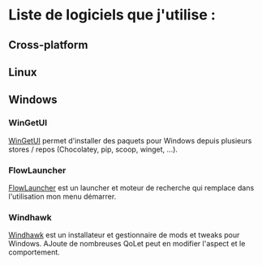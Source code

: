 # Liste de logiciels que j'utilise :

## Cross-platform

## Linux

## Windows

### WinGetUI

[WinGetUI](https://github.com/marticliment/UniGetUI) permet d'installer des paquets pour Windows depuis plusieurs stores / repos (Chocolatey, pip, scoop, winget, ...).

### FlowLauncher

[FlowLauncher](https://github.com/Flow-Launcher/Flow.Launcher) est un launcher et moteur de recherche qui remplace dans l'utilisation mon menu démarrer.

### Windhawk

[Windhawk](https://github.com/ramensoftware/windhawk) est un installateur et gestionnaire de mods et tweaks pour Windows. AJoute de nombreuses QoLet peut en modifier l'aspect et le comportement.



